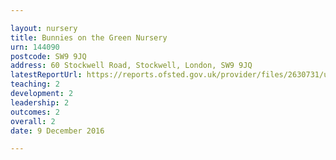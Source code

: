 ```yaml
---

layout: nursery
title: Bunnies on the Green Nursery
urn: 144090
postcode: SW9 9JQ
address: 60 Stockwell Road, Stockwell, London, SW9 9JQ
latestReportUrl: https://reports.ofsted.gov.uk/provider/files/2630731/urn/144090.pdf
teaching: 2
development: 2
leadership: 2
outcomes: 2
overall: 2
date: 9 December 2016

---
```


